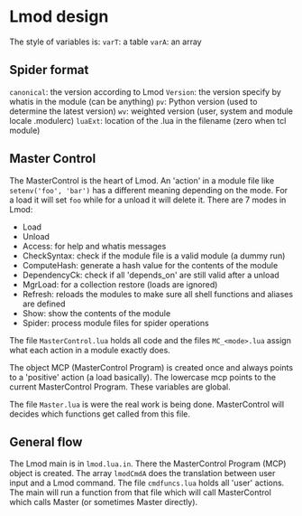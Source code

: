 Lmod design
===========

The style of variables is:
`varT`: a table
`varA`: an array

Spider format
-------------

`canonical`: the version according to Lmod
`Version`: the version specify by whatis in the module (can be anything)
`pv`: Python version (used to determine the latest version)
`wv`: weighted version (user, system and module locale .modulerc)
`luaExt`: location of the .lua in the filename (zero when tcl module)

Master Control
--------------

The MasterControl is the heart of Lmod. An 'action' in a module file like `setenv('foo', 'bar')` has a different
meaning depending on the mode. For a load it will set `foo` while for a unload it will delete it.
There are 7 modes in Lmod:
- Load
- Unload
- Access: for help and whatis messages
- CheckSyntax: check if the module file is a valid module (a dummy run)
- ComputeHash: generate a hash value for the contents of the module
- DependencyCk: check if all 'depends_on' are still valid after a unload
- MgrLoad: for a collection restore (loads are ignored)
- Refresh: reloads the modules to make sure all shell functions and aliases are defined
- Show: show the contents of the module
- Spider: process module files for spider operations

The file `MasterControl.lua` holds all code and the files `MC_<mode>.lua` assign what each action in a
module exactly does. 

The object MCP (MasterControl Program) is created once and always points to a 'positive'
action (a load basically). The lowercase mcp points to the current MasterControl
Program. These variables are global.

The file `Master.lua` is were the real work is being done. MasterControl will decides which functions
get called from this file.

General flow
------------

The Lmod main is in `lmod.lua.in`. There the MasterControl Program (MCP) object is created. The array
`lmodCmdA` does the translation between user input and a Lmod command. The file `cmdfuncs.lua` holds
all 'user' actions. The main will run a function from that file which will call MasterControl which
calls Master (or sometimes Master directly).
